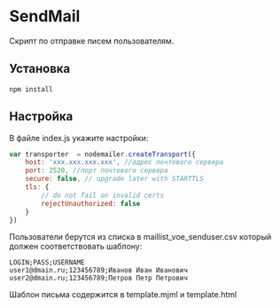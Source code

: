 # SendMail

Скрипт по отправке писем пользователям.

## Установка

`npm install`

## Настройка

В файле index.js укажите настройки:

```js
var transporter  = nodemailer.createTransport({
    host: 'xxx.xxx.xxx.xxx', //адрес почтового сервера
    port: 2520, //порт почтового сервера
    secure: false, // upgrade later with STARTTLS
    tls: {
        // do not fail on invalid certs
        rejectUnauthorized: false
    }
})
```

Пользователи берутся из списка в maillist_voe_senduser.csv который должен соответствовать шаблону:

```csv
LOGIN;PASS;USERNAME
user1@dmain.ru;123456789;Иванов Иван Иванович
user2@dmain.ru;123456789;Петров Петр Петрович
```

Шаблон письма содержится в template.mjml и template.html
